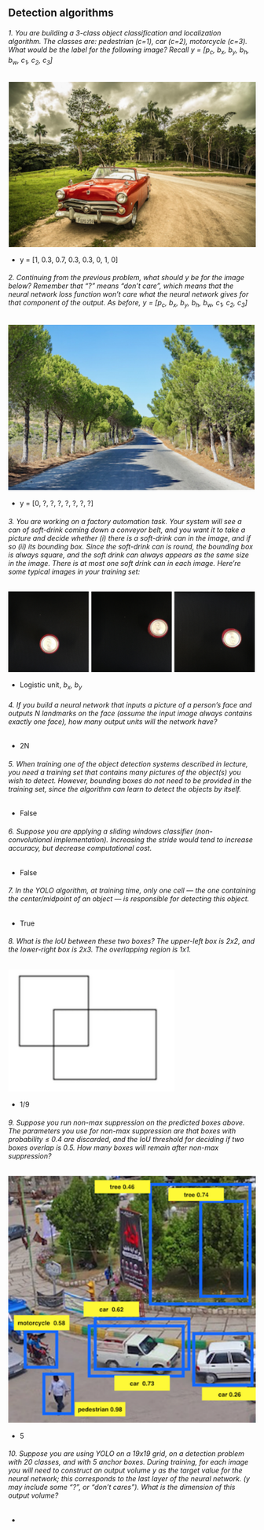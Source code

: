 ## Detection algorithms

###### 1. You are building a 3-class object classification and localization algorithm. The classes are: pedestrian (c=1), car (c=2), motorcycle (c=3). What would be the label for the following image? Recall *y = [p<sub>c</sub>, b<sub>x</sub>, b<sub>y</sub>, b<sub>h</sub>, b<sub>w</sub>, c<sub>1</sub>, c<sub>2</sub>, c<sub>3</sub>]*
![Image of Car](/convolutional-neural-networks/images/car.png)
- y = [1, 0.3, 0.7, 0.3, 0.3, 0, 1, 0]

###### 2. Continuing from the previous problem, what should y be for the image below? Remember that “?” means “don’t care”, which means that the neural network loss function won’t care what the neural network gives for that component of the output. As before, *y = [p<sub>c</sub>, b<sub>x</sub>, b<sub>y</sub>, b<sub>h</sub>, b<sub>w</sub>, c<sub>1</sub>, c<sub>2</sub>, c<sub>3</sub>]*
![Image of Road](/convolutional-neural-networks/images/road.png)
- y = [0, ?, ?, ?, ?, ?, ?, ?]

###### 3. You are working on a factory automation task. Your system will see a can of soft-drink coming down a conveyor belt, and you want it to take a picture and decide whether (i) there is a soft-drink can in the image, and if so (ii) its bounding box. Since the soft-drink can is round, the bounding box is always square, and the soft drink can always appears as the same size in the image. There is at most one soft drink can in each image. Here’re some typical images in your training set:
![Image of Cans](/convolutional-neural-networks/images/cans.png)
- Logistic unit, *b<sub>x</sub>, b<sub>y</sub>*

###### 4. If you build a neural network that inputs a picture of a person’s face and outputs N landmarks on the face (assume the input image always contains exactly one face), how many output units will the network have?
- 2N

###### 5. When training one of the object detection systems described in lecture, you need a training set that contains many pictures of the object(s) you wish to detect. However, bounding boxes do not need to be provided in the training set, since the algorithm can learn to detect the objects by itself.
- False

###### 6. Suppose you are applying a sliding windows classifier (non-convolutional implementation). Increasing the stride would tend to increase accuracy, but decrease computational cost.
- False

###### 7. In the YOLO algorithm, at training time, only one cell <html>&mdash;</html> the one containing the center/midpoint of an object <html>&mdash;</html> is responsible for detecting this object.
- True

###### 8. What is the IoU between these two boxes? The upper-left box is 2x2, and the lower-right box is 2x3. The overlapping region is 1x1.
![Image of Boxes](/convolutional-neural-networks/images/iou.png)
- 1/9

###### 9. Suppose you run non-max suppression on the predicted boxes above. The parameters you use for non-max suppression are that boxes with probability ≤ 0.4 are discarded, and the IoU threshold for deciding if two boxes overlap is 0.5. How many boxes will remain after non-max suppression?
![Image of Predicted Boxes](/convolutional-neural-networks/images/boxes.png)
- 5

###### 10. Suppose you are using YOLO on a 19x19 grid, on a detection problem with 20 classes, and with 5 anchor boxes. During training, for each image you will need to construct an output volume *y* as the target value for the neural network; this corresponds to the last layer of the neural network. (*y* may include some “?”, or “don’t cares”). What is the dimension of this output volume?
-
